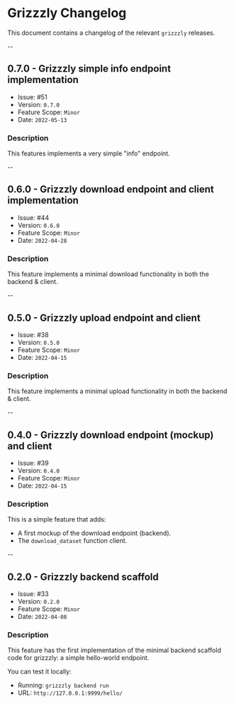 # Grizzzly Changelog

This document contains a changelog of the relevant `grizzzly` releases.

--

## 0.7.0 - Grizzzly simple info endpoint implementation

* Issue: #51
* Version: `0.7.0`
* Feature Scope: `Minor`
* Date: `2022-05-13`

### Description

This features implements a very simple "info" endpoint.

--

## 0.6.0 - Grizzzly download endpoint and client implementation

* Issue: #44
* Version: `0.6.0`
* Feature Scope: `Minor`
* Date: `2022-04-28`

### Description

This feature implements a minimal download functionality in both the backend & client. 

-- 

## 0.5.0 - Grizzzly upload endpoint and client

* Issue: #38
* Version: `0.5.0`
* Feature Scope: `Minor`
* Date: `2022-04-15`

### Description

This feature implements a minimal upload functionality in both the backend & client.

--

## 0.4.0 - Grizzzly download endpoint (mockup) and client

* Issue: #39
* Version: `0.4.0`
* Feature Scope: `Minor`
* Date: `2022-04-15`

### Description

This is a simple feature that adds:
* A first mockup of the download endpoint (backend).
* The `download_dataset` function client.

--

## 0.2.0 - Grizzzly backend scaffold

* Issue: #33
* Version: `0.2.0`
* Feature Scope: `Minor`
* Date: `2022-04-08`

### Description

This feature has the first implementation of the minimal backend scaffold code for grizzzly: a simple hello-world endpoint.

You can test it locally:
* Running: `grizzzly backend run`
* URL: `http://127.0.0.1:9999/hello/`


